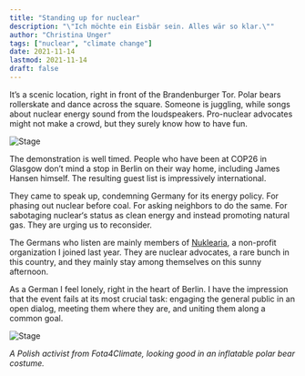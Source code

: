 ```yaml
---
title: "Standing up for nuclear"
description: "\"Ich möchte ein Eisbär sein. Alles wär so klar.\""
author: "Christina Unger"
tags: ["nuclear", "climate change"]
date: 2021-11-14
lastmod: 2021-11-14
draft: false
---
```


It’s a scenic location, right in front of the Brandenburger Tor. Polar bears rollerskate and dance across the square. Someone is juggling, while songs about nuclear energy sound from the loudspeakers. Pro-nuclear advocates might not make a crowd, but they surely know how to have fun.

![Stage](/images/blog/stand-up-for-nuclear-stage.jpg#center)

The demonstration is well timed. People who have been at COP26 in Glasgow don’t mind a stop in Berlin on their way home, including James Hansen himself. The resulting guest list is impressively international.

They came to speak up, condemning Germany for its energy policy. For phasing out nuclear before coal. For asking neighbors to do the same. For sabotaging nuclear‘s status as clean energy and instead promoting natural gas. They are urging us to reconsider.

The Germans who listen are mainly members of [Nuklearia](https://nuklearia.de/), a non-profit organization I joined last year. They are nuclear advocates, a rare bunch in this country, and they mainly stay among themselves on this sunny afternoon.

As a German I feel lonely, right in the heart of Berlin. I have the impression that the event fails at its most crucial task: engaging the general public in an open dialog, meeting them where they are, and uniting them along a common goal.

![Stage](/images/blog/stand-up-for-nuclear-polar-bear.jpg#center)

_A Polish activist from Fota4Climate, looking good in an inflatable polar bear costume._
